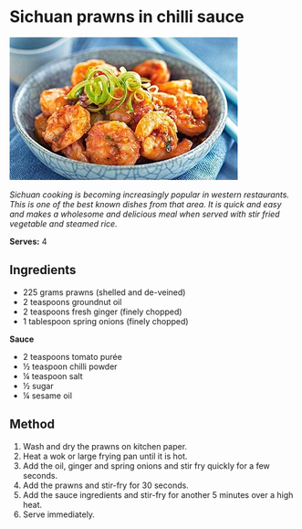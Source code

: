 # Sichuan prawns in chilli sauce

![Name](resources/sichuan-prawn.jpg)

*Sichuan cooking is becoming increasingly popular in western restaurants. This is one of the best known dishes from that area. It is quick and easy and makes a wholesome and delicious meal when served with stir fried vegetable and steamed rice.*

**Serves:** 4

## Ingredients
- 225 grams prawns (shelled and de-veined)
- 2 teaspoons groundnut oil
- 2 teaspoons fresh ginger (finely chopped)
- 1 tablespoon spring onions (finely chopped)

**Sauce**   
- 2 teaspoons tomato purée
- ½ teaspoon chilli powder
- ¼ teaspoon salt
- ½ sugar
- ¼ sesame oil 

## Method
1. Wash and dry the prawns on kitchen paper.
1. Heat a wok or large frying pan until it is hot.
1. Add the oil, ginger and spring onions and stir fry quickly for a few seconds.
1. Add the prawns and stir-fry for 30 seconds.
1. Add the sauce ingredients and stir-fry for another 5 minutes over a high heat.
1. Serve immediately.